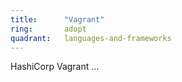 ```yaml
---
title:      "Vagrant"
ring:       adopt
quadrant:   languages-and-frameworks
---
```


HashiCorp Vagrant ...